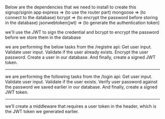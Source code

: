 Below are the dependencies that we need to install to create this signup/signin app
express => (to use the router part)
mongoose => (to connect to the database)
bcrypt => (to encrypt the password before storing in the database)
jsonwebtoken(jwt) => (to generate the authentication token)


we'll use the JWT to sign the credential and bcrypt to encrypt the password before we store them in the database

we are performing the below tasks from the /registre api:
Get user input.
Validate user input.
Validate if the user already exists.
Encrypt the user password.
Create a user in our database.
And finally, create a signed JWT token.

-----------------------------------------------------------------------

we are performing the following tasks from the /login api:
Get user input.
Validate user input.
Validate if the user exists.
Verify user password against the password we saved earlier in our database.
And finally, create a signed JWT token.

---------------------------------------------------------------------
we’ll create a middleware that requires a user token in the header, which is the JWT token we generated earlier.